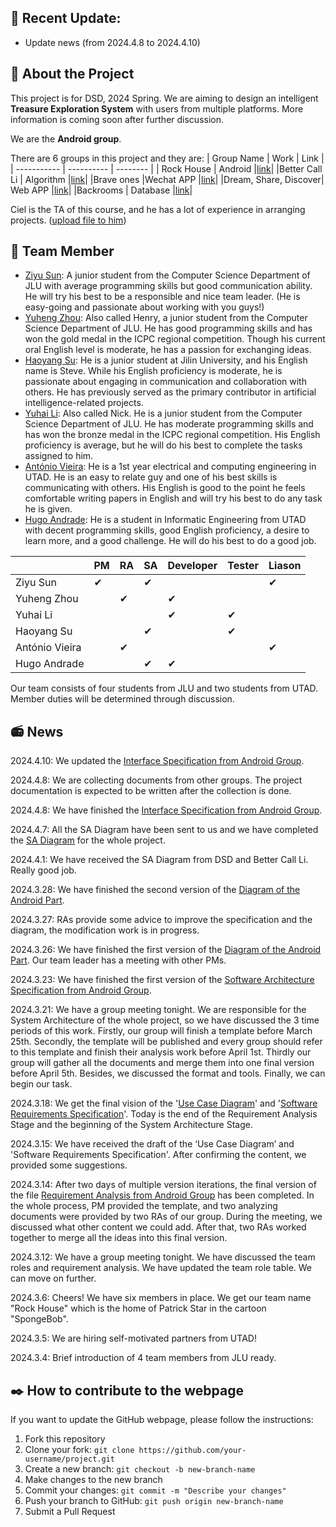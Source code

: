 ## 🔔 Recent Update:
* Update news (from 2024.4.8 to 2024.4.10) 
## 📖 About the Project

This project is for DSD, 2024 Spring. We are aiming to design an intelligent **Treasure Exploration System** with users from multiple platforms. More information is coming soon after further discussion.

We are the **Android group**.

There are 6 groups in this project and they are:
|  Group Name   | Work       | Link       |
| -----------   | ---------- |   -------- |
|  Rock House   | Android    |[link](https://github.com/zhouyuheng2003/DSD2024)|
|Better Call Li | Algorithm  |[link](https://github.com/baconjlu/better-call-Li)|
|Brave ones     |Wechat APP  |[link](https://github.com/Divpeter/DSD2024.github.io)|
|Dream, Share, Discover| Web APP |[link](https://github.com/zkc3783/dream-share-discover)|
|Backrooms | Database |[link](https://github.com/Irodixy/Backrooms_dsd2024)|

Ciel is the TA of this course, and he has a lot of experience in arranging projects. ([upload file to him](https://dsm.ciel.pro/sharing/zHhcgChco))

## 🧥 Team Member

-  [Ziyu Sun](Zysun2002@github.com "Zysun's github"): A junior student from the Computer Science Department of JLU with average programming skills but good communication ability. He will try his best to be a responsible and nice team leader. (He is easy-going and passionate about working with you guys!)
-  [Yuheng Zhou](https://github.com/zhouyuheng2003): Also called Henry, a junior student from the Computer Science Department of JLU. He has good programming skills and has won the gold medal in the ICPC regional competition. Though his current oral English level is moderate, he has a passion for exchanging ideas.
-  [Haoyang Su](https://github.com/JluShy): He is a junior student at Jilin University, and his English name is Steve. While his English proficiency is moderate, he is passionate about engaging in communication and collaboration with others. He has previously served as the primary contributor in artificial intelligence-related projects.
-  [Yuhai Li](https://github.com/yigeqianshuixiaobai): Also called Nick. He is a junior student from the Computer Science Department of JLU. He has moderate programming skills and has won the bronze medal in the ICPC regional competition. His English proficiency is average, but he will do his best to complete the tasks assigned to him.
-  [António Vieira](https://github.com/ToGregas): He is a  1st year electrical and computing engineering in UTAD. He is an easy to relate guy and one of his best skills is communicating with others. His English is good to the point he feels comfortable writing papers in English and will try his best to do any task he is given.
-  [Hugo Andrade](https://github.com/ManWorf): He is a student in Informatic Engineering from UTAD with decent programming skills, good English proficiency, a desire to learn more, and a good challenge. He will do his best to do a good job.

|                | PM       | RA     | SA     | Developer | Tester | Liason |
| -----------    | -------- |  ----  | ----   | --------- | ------ | ------ |
| Ziyu Sun       | &#10004; |        |&#10004;|           |        |&#10004;|
| Yuheng Zhou    |          |&#10004;|        |&#10004;   |        |        |
| Yuhai Li       |          |        |        |&#10004;   |&#10004;|        |
| Haoyang Su     |          |        |&#10004;|           |&#10004;|        |
| António Vieira |          |&#10004;|        |           |        |&#10004;|
| Hugo Andrade   |          |        |&#10004;|&#10004;   |        |        |

Our team consists of four students from JLU and two students from UTAD. Member duties will be determined through discussion.

## 📻 News
<!-- 2024.4.10: We have finished the [Interface Specification from Android Group](https://github.com/zhouyuheng2003/DSD2024-rock-house/blob/main/Group%20Document/Interface%20Specification%20from%20Android%20Group%20v1.pdf) -->

2024.4.10: We updated the [Interface Specification from Android Group](https://github.com/zhouyuheng2003/DSD2024-rock-house/blob/main/Group%20Document/Interface%20Specification%20from%20Android%20Group%20v3.pdf).

2024.4.8: We are collecting documents from other groups. The project documentation is expected to be written after the collection is done.

2024.4.8: We have finished the [Interface Specification from Android Group](https://github.com/zhouyuheng2003/DSD2024-rock-house/blob/main/Group%20Document/Interface%20Specification%20from%20Android%20Group%20v1.pdf).

2024.4.7: All the SA Diagram have been sent to us and we have completed the [SA Diagram](https://github.com/zhouyuheng2003/DSD2024-rock-house/blob/main/Project%20Document/Software%20Architecture%20Component%20Diagram%20v2.png) for the whole project. 

2024.4.1: We have received the SA Diagram from DSD and Better Call Li. Really good job.

2024.3.28: We have finished the second version of the [Diagram of the Android Part](https://github.com/zhouyuheng2003/DSD2024-rock-house/blob/main/Group%20Document/component%20diagram%20and%20class%20diagram.v2.pdf).

2024.3.27: RAs provide some advice to improve the specification and the diagram, the modification work is in progress.

2024.3.26: We have finished the first version of the [Diagram of the Android Part](https://github.com/zhouyuheng2003/DSD2024-rock-house/blob/main/Group%20Document/Software%20Architecture%20Diagram%20from%20Android%20Group.png). Our team leader has a meeting with other PMs.

2024.3.23: We have finished the first version of the [Software Architecture Specification from Android Group](https://github.com/zhouyuheng2003/DSD2024-rock-house/blob/main/Group%20Document/Software%20Architecture%20Specification%20from%20Android%20Group%20v1.pdf).

2024.3.21: We have a group meeting tonight. We are responsible for the System Architecture of the whole project, so we have discussed the 3 time periods of this work. Firstly, our group will finish a template before March 25th. Secondly, the template will be published and every group should refer to this template and finish their analysis work before April 1st. Thirdly our group will gather all the documents and merge them into one final version before April 5th. Besides, we discussed the format and tools. Finally, we can begin our task. 

2024.3.18: We get the final vision of the '[Use Case Diagram](https://github.com/zhouyuheng2003/DSD2024-rock-house/blob/main/Project%20Document/Use%20Case%20Diagram.pdf)' and '[Software Requirements Specification](https://github.com/zhouyuheng2003/DSD2024-rock-house/blob/main/Project%20Document/Software%20Requirements%20Specification%20v1.3.md)'. Today is the end of the Requirement Analysis Stage and the beginning of the System Architecture Stage.

2024.3.15: We have received the draft of the ‘Use Case Diagram’ and 'Software Requirements Specification'. After confirming the content, we provided some suggestions.

2024.3.14: After two days of multiple version iterations, the final version of the file [Requirement Analysis from Android Group](https://github.com/zhouyuheng2003/DSD2024-rock-house/blob/main/Group%20Document/Requirement%20Analysis%20from%20Android%20Group.pdf) has been completed. In the whole process, PM provided the template, and two analyzing documents were provided by two RAs of our group. During the meeting, we discussed what other content we could add. After that, two RAs worked together to merge all the ideas into this final version.

2024.3.12: We have a group meeting tonight. We have discussed the team roles and requirement analysis. We have updated the team role table. We can move on further. 

2024.3.6: Cheers! We have six members in place. We get our team name "Rock House" which is the home of Patrick Star in the cartoon "SpongeBob".

2024.3.5: We are hiring self-motivated partners from UTAD!

2024.3.4: Brief introduction of 4 team members from JLU ready.

## ✒️ How to contribute to the webpage

If you want to update the GitHub webpage, please follow the instructions:

1. Fork this repository
2. Clone your fork: `git clone https://github.com/your-username/project.git`
3. Create a new branch: `git checkout -b new-branch-name`
4. Make changes to the new branch
5. Commit your changes: `git commit -m "Describe your changes"`
6. Push your branch to GitHub: `git push origin new-branch-name`
7. Submit a Pull Request

